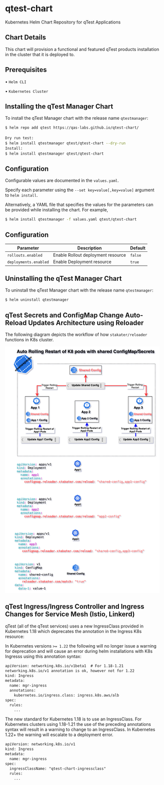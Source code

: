 # qtest-chart
Kubernetes Helm Chart Repository for qTest Applications

## Chart Details
This chart will provision a functional and featured qTest products installation in the cluster that it is deployed to.

## Prerequisites

   • `Helm CLI`

   • `Kubernetes Cluster`

## Installing the qTest Manager Chart

To install the qTest Manager chart with the release name `qtestmanager`:
```bash
$ helm repo add qtest https://qas-labs.github.io/qtest-chart/

Dry run test:
$ helm install qtestmanager qtest/qtest-chart --dry-run
Install:
$ helm install qtestmanager qtest/qtest-chart
```

## Configuration

Configurable values are documented in the `values.yaml`.

Specify each parameter using the `--set key=value[,key=value]` argument to `helm install`.

Alternatively, a YAML file that specifies the values for the parameters can be provided while installing the chart. For example,

```bash
$ helm install qtestmanager -f values.yaml qtest/qtest-chart
```

## Configuration

| Parameter                                 | Description                                   | Default                                                 |
|-------------------------------------------|-----------------------------------------------|---------------------------------------------------------|
| `rollouts.enabled`                        | Enable Rollout deployment resource            | `false`                                                 |
| `deployments.enabled`                     | Enable Deployment resource                    | `true`                                                  |

## Uninstalling the qTest Manager Chart

To uninstall the qTest Manager chart with the release name `qtestmanager`:
```bash
$ helm uninstall qtestmanager
```



## qTest Secrets and ConfigMap Change Auto-Reload Updates Architecture using Reloader

The following diagram depicts the workflow of how `stakater/reloader` functions in K8s cluster.


![stakater/reloader Architecture](docs/stakater-reloader-arch-1.png)




## qTest Ingress/Ingress Controller and Ingress Changes for Service Mesh (Istio, Linkerd)

qTest (all of the qTest services) uses a new IngressClass provided in Kubernetes 1.18 which deprecates the annotation in the Ingress K8s resource:

In Kubernetes versions `>= 1.22` the following will no longer issue a warning for deprecation and will cause an error during helm installations with K8s Ingresss using this annotation syntax:

```
apiVersion: networking.k8s.io/v1beta1  # For 1.18-1.21 networking.k8s.io/v1 annotation is ok, however not for 1.22
kind: Ingress
metadata:
  name: mgr-ingress
  annotations:
    kubernetes.io/ingress.class: ingress.k8s.aws/alb
spec:
  rules:
    ...
```

The new standard for Kubernetes 1.18 is to use an IngressClass. For Kubernetes clusters using 1.18-1.21 the use of the preceding annotations syntax will result in a warning to change to an IngressClass. In Kubernetes 1.22+ the warning will escalate to a deployment error.

```
apiVersion: networking.k8s.io/v1
kind: Ingress
metadata:
  name: mgr-ingress
spec:
  ingressClassName: "qtest-chart-ingressclass"
  rules:
    ...
```